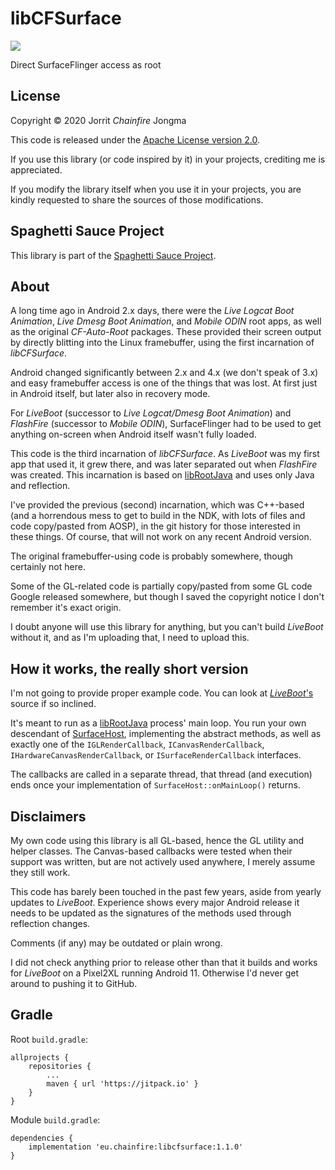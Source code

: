 # libCFSurface

[![](https://jitpack.io/v/eu.chainfire/libcfsurface.svg)](https://jitpack.io/#eu.chainfire/libcfsurface)

Direct SurfaceFlinger access as root

## License

Copyright &copy; 2020 Jorrit *Chainfire* Jongma

This code is released under the [Apache License version 2.0](https://www.apache.org/licenses/LICENSE-2.0).

If you use this library (or code inspired by it) in your projects,
crediting me is appreciated.

If you modify the library itself when you use it in your projects,
you are kindly requested to share the sources of those modifications.

## Spaghetti Sauce Project

This library is part of the [Spaghetti Sauce Project](https://github.com/Chainfire/spaghetti_sauce_project).

## About

A long time ago in Android 2.x days, there were the *Live Logcat Boot Animation*,
*Live Dmesg Boot Animation*, and *Mobile ODIN* root apps, as well as the
original *CF-Auto-Root* packages. These provided their screen output by
directly blitting into the Linux framebuffer, using the first incarnation
of *libCFSurface*.

Android changed significantly between 2.x and 4.x (we don't speak of 3.x)
and easy framebuffer access is one of the things that was lost. At first
just in Android itself, but later also in recovery mode.

For *LiveBoot* (successor to *Live Logcat/Dmesg Boot Animation*) and
*FlashFire* (successor to *Mobile ODIN*), SurfaceFlinger had to be
used to get anything on-screen when Android itself wasn't fully loaded.

This code is the third incarnation of *libCFSurface*. As *LiveBoot* was
my first app that used it, it grew there, and was later separated out
when *FlashFire* was created. This incarnation is based on
[libRootJava](https://github.com/Chainfire/librootjava) and uses only
Java and reflection.

I've provided the previous (second) incarnation, which was C++-based
(and a horrendous mess to get to build in the NDK, with lots of files
and code copy/pasted from AOSP), in the git history for those interested
in these things. Of course, that will not work on any recent Android
version.

The original framebuffer-using code is probably somewhere, though
certainly not here.

Some of the GL-related code is partially copy/pasted from some GL
code Google released somewhere, but though I saved the copyright
notice I don't remember it's exact origin.

I doubt anyone will use this library for anything, but you can't
build *LiveBoot* without it, and as I'm uploading that, I need to
upload this.

## How it works, the really short version

I'm not going to provide proper example code. You can look at
[*LiveBoot*'s](https://github.com/Chainfire/liveboot) source if so inclined.

It's meant to run as a
[libRootJava](https://github.com/Chainfire/librootjava) process' main
loop. You run your own descendant of [SurfaceHost](libcfsurface/src/main/java/eu/chainfire/libcfsurface/SurfaceHost.java),
implementing the abstract methods, as well as exactly one of the
`IGLRenderCallback`, `ICanvasRenderCallback`, `IHardwareCanvasRenderCallback`,
or `ISurfaceRenderCallback` interfaces.

The callbacks are called in a separate thread, that thread (and execution)
ends once your implementation of `SurfaceHost::onMainLoop()` returns.

## Disclaimers

My own code using this library is all GL-based, hence the GL utility
and helper classes. The Canvas-based callbacks were tested when their
support was written, but are not actively used anywhere, I merely
assume they still work.

This code has barely been touched in the past few years, aside from
yearly updates to *LiveBoot*. Experience shows every major Android
release it needs to be updated as the signatures of the methods used
through reflection changes.

Comments (if any) may be outdated or plain wrong.

I did not check anything prior to release other than that it builds and
works for *LiveBoot* on a Pixel2XL running Android 11. Otherwise I'd
never get around to pushing it to GitHub.

## Gradle

Root `build.gradle`:

```
allprojects {
    repositories {
        ...
        maven { url 'https://jitpack.io' }
    }
}
```

Module `build.gradle`:

```
dependencies {
    implementation 'eu.chainfire:libcfsurface:1.1.0'
}
```
